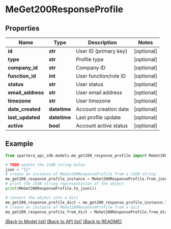 # MeGet200ResponseProfile


## Properties

Name | Type | Description | Notes
------------ | ------------- | ------------- | -------------
**id** | **str** | User ID (primary key) | [optional] 
**type** | **str** | Profile type | [optional] 
**company_id** | **str** | Company ID | [optional] 
**function_id** | **int** | User function/role ID | [optional] 
**status** | **str** | User status | [optional] 
**email_address** | **str** | User email address | [optional] 
**timezone** | **str** | User timezone | [optional] 
**date_created** | **datetime** | Account creation date | [optional] 
**last_updated** | **datetime** | Last profile update | [optional] 
**active** | **bool** | Account active status | [optional] 

## Example

```python
from spartera_api_sdk.models.me_get200_response_profile import MeGet200ResponseProfile

# TODO update the JSON string below
json = "{}"
# create an instance of MeGet200ResponseProfile from a JSON string
me_get200_response_profile_instance = MeGet200ResponseProfile.from_json(json)
# print the JSON string representation of the object
print(MeGet200ResponseProfile.to_json())

# convert the object into a dict
me_get200_response_profile_dict = me_get200_response_profile_instance.to_dict()
# create an instance of MeGet200ResponseProfile from a dict
me_get200_response_profile_from_dict = MeGet200ResponseProfile.from_dict(me_get200_response_profile_dict)
```
[[Back to Model list]](../README.md#documentation-for-models) [[Back to API list]](../README.md#documentation-for-api-endpoints) [[Back to README]](../README.md)


